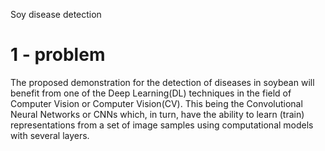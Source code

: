 Soy disease detection

# 1 - problem

The proposed demonstration for the detection of diseases in soybean will benefit from one of the Deep Learning(DL) techniques in the field of Computer Vision or Computer Vision(CV). This being the Convolutional Neural Networks or CNNs which, in turn, have the ability to learn (train) representations from a set of image samples using computational models with several layers. 
